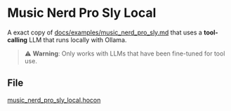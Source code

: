 # Music Nerd Pro Sly Local

A exact copy of [docs/examples/music_nerd_pro_sly.md](music_nerd_pro_sly.md) that uses a **tool-calling** LLM that runs
locally with Ollama.

> ⚠️ **Warning**: Only works with LLMs that have been fine-tuned for tool use.

## File

[music_nerd_pro_sly_local.hocon](../../../registries/basic/music_nerd_pro_sly_local.hocon)
